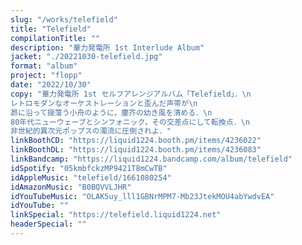 ```yaml
---
slug: "/works/telefield"
title: "Telefield"
compilationTitle: ""
description: "華力発電所 1st Interlude Album"
jacket: "./20221030-telefield.jpg"
format: "album"
project: "flopp"
date: "2022/10/30"
copy: "華力発電所 1st セルフアレンジアルバム「Telefield」．\n
レトロモダンなオーケストレーションと歪んだ声帯が\n
昴に沿って揺蕩う小舟のように，塵芥の幼き風を清める．\n
80年代ニューウェーブとシンフォニック，その交差点にして転換点．\n
非世紀的異次元ポップスの濁流に圧倒されよ．"
linkBoothCD: "https://liquid1224.booth.pm/items/4236022"
linkBoothDL: "https://liquid1224.booth.pm/items/4236083"
linkBandcamp: "https://liquid1224.bandcamp.com/album/telefield"
idSpotify: "05kmbfckzMP9421T8mCwTB"
idAppleMusic: "telefield/1661080254"
idAmazonMusic: "B0BQVVLJHR"
idYouTubeMusic: "OLAK5uy_lll1GBNrMPM7-Mb23JtekMOU4abYwdvEA"
idYouTube: ""
linkSpecial: "https://telefield.liquid1224.net"
headerSpecial: ""
---
```

